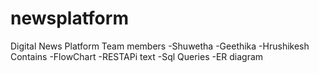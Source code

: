 # newsplatform
Digital News Platform
Team members
-Shuwetha
-Geethika
-Hrushikesh
Contains
-FlowChart
-RESTAPi text
-Sql Queries
-ER diagram
